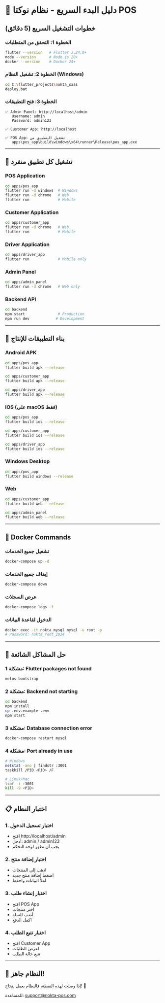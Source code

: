 # 🚀 دليل البدء السريع - نظام نوكتا POS

## خطوات التشغيل السريع (5 دقائق)

### الخطوة 1: التحقق من المتطلبات
```bash
flutter --version   # Flutter 3.24.0+
node --version      # Node.js 20+
docker --version    # Docker 24+
```

### الخطوة 2: تشغيل النظام (Windows)
```bash
cd C:\flutter_projects\nokta_saas
deploy.bat
```

### الخطوة 3: فتح التطبيقات
```
✅ Admin Panel: http://localhost/admin
   Username: admin
   Password: admin123

✅ Customer App: http://localhost
   
✅ POS App: تشغيل التطبيق من
   apps\pos_app\build\windows\x64\runner\Release\pos_app.exe
```

---

## 🎯 تشغيل كل تطبيق منفرد

### POS Application
```bash
cd apps/pos_app
flutter run -d windows  # Windows
flutter run -d chrome   # Web
flutter run             # Mobile
```

### Customer Application
```bash
cd apps/customer_app
flutter run -d chrome   # Web
flutter run             # Mobile
```

### Driver Application
```bash
cd apps/driver_app
flutter run             # Mobile only
```

### Admin Panel
```bash
cd apps/admin_panel
flutter run -d chrome   # Web only
```

### Backend API
```bash
cd backend
npm start               # Production
npm run dev            # Development
```

---

## 📱 بناء التطبيقات للإنتاج

### Android APK
```bash
cd apps/pos_app
flutter build apk --release

cd apps/customer_app
flutter build apk --release

cd apps/driver_app
flutter build apk --release
```

### iOS (على macOS فقط)
```bash
cd apps/pos_app
flutter build ios --release

cd apps/customer_app
flutter build ios --release

cd apps/driver_app
flutter build ios --release
```

### Windows Desktop
```bash
cd apps/pos_app
flutter build windows --release
```

### Web
```bash
cd apps/customer_app
flutter build web --release

cd apps/admin_panel
flutter build web --release
```

---

## 🐳 Docker Commands

### تشغيل جميع الخدمات
```bash
docker-compose up -d
```

### إيقاف جميع الخدمات
```bash
docker-compose down
```

### عرض السجلات
```bash
docker-compose logs -f
```

### الدخول لقاعدة البيانات
```bash
docker exec -it nokta_mysql mysql -u root -p
# Password: nokta_root_2024
```

---

## 🔧 حل المشاكل الشائعة

### مشكلة 1: Flutter packages not found
```bash
melos bootstrap
```

### مشكلة 2: Backend not starting
```bash
cd backend
npm install
cp .env.example .env
npm start
```

### مشكلة 3: Database connection error
```bash
docker-compose restart mysql
```

### مشكلة 4: Port already in use
```bash
# Windows
netstat -ano | findstr :3001
taskkill /PID <PID> /F

# Linux/Mac
lsof -i :3001
kill -9 <PID>
```

---

## 📋 اختبار النظام

### 1. اختبار تسجيل الدخول
- افتح http://localhost/admin
- أدخل: admin / admin123
- يجب أن تظهر لوحة التحكم

### 2. اختبار إضافة منتج
- اذهب إلى المنتجات
- اضغط إضافة منتج جديد
- املأ البيانات واحفظ

### 3. اختبار إنشاء طلب
- افتح POS App
- اختر منتجات
- أضف للسلة
- اكمل الدفع

### 4. اختبار تتبع الطلب
- افتح Customer App
- اعرض الطلبات
- تتبع حالة الطلب

---

## 🎉 النظام جاهز!

إذا وصلت لهذه النقطة، فالنظام يعمل بنجاح! 🚀

للمساعدة: support@nokta-pos.com
